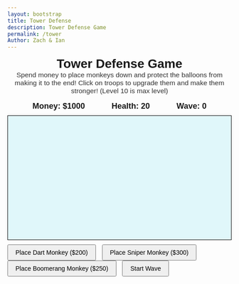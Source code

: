 ```yaml
---
layout: bootstrap
title: Tower Defense
description: Tower Defense Game
permalink: /tower
Author: Zach & Ian
---
```



<meta charset="UTF-8" />
<title>BTD6-Inspired Tower Defense</title>
<style>
    body {
    font-family: Arial, sans-serif;
    user-select: none;
    margin: 10px;
    }
    #gameContainer {
    position: relative;
    }
    #gameCanvas {
    border: 1px solid black;
    background: #e0f7fa;
    display: block;
    }
    #controls {
    margin-top: 10px;
    }
    button {
    margin-right: 10px;
    padding: 8px 16px;
    font-size: 14px;
    cursor: pointer;
    }
    #upgradePanel {
    position: absolute;
    background: #fff;
    border: 1px solid #333;
    padding: 10px;
    display: none;
    z-index: 10;
    box-shadow: 2px 2px 5px rgba(0,0,0,0.3);
    }
    #statusBar {
    display: flex;
    justify-content: center;
    align-items: center;
    gap: 40px;
    font-weight: bold;
    font-size: 18px;
    margin-bottom: 10px;
    }
    #moneyDisplay, #healthDisplay, #waveDisplay {
    margin: 0 10px;
    }
    #towerTitle {
    text-align: center;
    font-size: 2em;
    font-weight: bold;
    margin-bottom: 0px;
    }
    #towerDesc {
    text-align: center;
    font-size: 1.1em;
    margin-bottom: 15px;
    color: #333;
    }
</style>

<div id="towerTitle">Tower Defense Game</div>
<div id="towerDesc">Spend money to place monkeys down and protect the balloons from making it to the end! Click on troops to upgrade them and make them stronger! (Level 10 is max level)</div>
<div id="statusBar">
  <span id="moneyDisplay">Money: $1000</span>
  <span id="healthDisplay">Health: 20</span>
  <span id="waveDisplay">Wave: 0</span>
</div>

<div id="gameContainer">
  <canvas id="gameCanvas" width="900" height="500"></canvas>

  <div id="upgradePanel">
    <div><button id="upgradeRange">Upgrade Range (-$100)</button></div>
    <div><button id="upgradeDamage">Upgrade Damage (-$100)</button></div>
    <div><button id="upgradeFireRate">Upgrade Fire Rate (-$100)</button></div>
    <div><button id="sellMonkey">Sell Monkey</button></div>
  </div>
</div>

<div id="controls">
  <button id="placeDart">Place Dart Monkey ($200)</button>
  <button id="placeSniper">Place Sniper Monkey ($300)</button>
  <button id="placeBoomerang">Place Boomerang Monkey ($250)</button>
  <button id="startWaveBtn">Start Wave</button>
</div>

<script>
(() => {
  const canvas = document.getElementById("gameCanvas");
  const ctx = canvas.getContext("2d");
  const moneyDisplay = document.getElementById("moneyDisplay");
  const healthDisplay = document.getElementById("healthDisplay");
  const waveDisplay = document.getElementById("waveDisplay");
  const upgradePanel = document.getElementById("upgradePanel");
  const upgradeRangeBtn = document.getElementById("upgradeRange");
  const upgradeDamageBtn = document.getElementById("upgradeDamage");
  const upgradeFireRateBtn = document.getElementById("upgradeFireRate");
  const sellMonkeyBtn = document.getElementById("sellMonkey");
  const startWaveBtn = document.getElementById("startWaveBtn");

  let money = 1000;
  let health = 20;
  let currentWave = 0;
  let waveInProgress = false;
  let balloonsToSpawn = 0;
  let balloonSpawnInterval = null;
  let gameOver = false;

  let placingType = null; // "dart", "sniper", "boomerang"
  let selectedMonkey = null;

  // Path points (longer and more detailed)
  const path = [
    {x: 0, y: 240},
    {x: 120, y: 240},
    {x: 120, y: 100},
    {x: 250, y: 100},
    {x: 250, y: 380},
    {x: 400, y: 380},
    {x: 400, y: 180},
    {x: 550, y: 180},
    {x: 550, y: 420},
    {x: 700, y: 420},
    {x: 700, y: 120},
    {x: 850, y: 120},
    {x: 900, y: 120}
  ];

  // Utility distance function
  function dist(x1, y1, x2, y2) {
    return Math.sqrt((x1 - x2)**2 + (y1 - y2)**2);
  }

  // Monkey Base Class
  class Monkey {
    constructor(x, y, price) {
      this.x = x;
      this.y = y;
      this.range = 100;
      this.damage = 1;
      this.fireRate = 60; // frames between shots
      this.fireCooldown = 0;
      this.price = price;
      this.selected = false;
      this.type = "base";
      this.levels = { range: 0, damage: 0, fireRate: 0 }; // Levels for upgrades
    }
    draw() {
      ctx.save();
      ctx.translate(this.x, this.y);
      ctx.fillStyle = this.selected ? "yellow" : "orange";
      ctx.beginPath();
      ctx.arc(0, 0, 15, 0, Math.PI * 2);
      ctx.fill();
      ctx.fillStyle = "black";
      ctx.font = "12px Arial";
      ctx.textAlign = "center";
      ctx.fillText(this.type.charAt(0).toUpperCase(), 0, 5);
      ctx.restore();

      // Draw range circle if selected
      if (this.selected) {
        ctx.beginPath();
        ctx.strokeStyle = "rgba(255, 255, 0, 0.5)";
        ctx.arc(this.x, this.y, this.range, 0, Math.PI * 2);
        ctx.stroke();
      }
    }
    update() {
      if (this.fireCooldown > 0) this.fireCooldown--;
      if (this.fireCooldown === 0) {
        const target = balloons.find(b => dist(this.x, this.y, b.x, b.y) <= this.range);
        if (target) {
          shootProjectile(this, target);
          this.fireCooldown = this.fireRate;
        }
      }
    }
  }

  class DartMonkey extends Monkey {
    constructor(x, y) {
      super(x, y, 200);
      this.type = "dart";
      this.damage = 1;
      this.range = 90;
      this.fireRate = 25; // fast fire
    }
  }

  class SniperMonkey extends Monkey {
    constructor(x, y) {
      super(x, y, 300);
      this.type = "sniper";
      this.damage = 6;
      this.range = 250;
      this.fireRate = 80; // slow fire
    }
    draw() {
      ctx.save();
      ctx.translate(this.x, this.y);
      ctx.fillStyle = this.selected ? "yellow" : "blue";
      ctx.beginPath();
      ctx.rect(-10, -15, 20, 30);
      ctx.fill();
      ctx.fillStyle = "white";
      ctx.font = "14px Arial";
      ctx.textAlign = "center";
      ctx.fillText("S", 0, 6);
      ctx.restore();

      // Draw range circle if selected
      if (this.selected) {
        ctx.beginPath();
        ctx.strokeStyle = "rgba(0, 0, 255, 0.4)";
        ctx.arc(this.x, this.y, this.range, 0, Math.PI * 2);
        ctx.stroke();
      }
    }
  }

  class BoomerangMonkey extends Monkey {
    constructor(x, y) {
      super(x, y, 250);
      this.type = "boomerang";
      this.damage = 2;
      this.range = 140;
      this.fireRate = 45; // medium fire
    }
    draw() {
      ctx.save();
      ctx.translate(this.x, this.y);
      ctx.fillStyle = this.selected ? "yellow" : "green";
      ctx.beginPath();
      ctx.moveTo(-10, 0);
      ctx.lineTo(0, -15);
      ctx.lineTo(10, 0);
      ctx.lineTo(0, 15);
      ctx.closePath();
      ctx.fill();
      ctx.fillStyle = "white";
      ctx.font = "14px Arial";
      ctx.textAlign = "center";
      ctx.fillText("B", 0, 6);
      ctx.restore();

      // Draw range circle if selected
      if (this.selected) {
        ctx.beginPath();
        ctx.strokeStyle = "rgba(0, 255, 0, 0.4)";
        ctx.arc(this.x, this.y, this.range, 0, Math.PI * 2);
        ctx.stroke();
      }
    }
    shoot(target) {
      // Hit up to 3 balloons in a row within range
      const pierce = 3;
      const inRange = balloons.filter(b => dist(this.x, this.y, b.x, b.y) <= this.range && !b.isPopped);
      if (inRange.length > 0) {
        for (let i = 0; i < Math.min(pierce, inRange.length); i++) {
          shootProjectile(this, inRange[i]);
        }
      }
    }
  }

  // Store base HP for each balloon type
  const BASE_BALLOON_HP = {
    red: 3,
    blue: 6,
    green: 10,
    gray: 5
  };

  // Balloon class with different types and HP
  class Balloon {
    constructor(type) {
      this.type = type;
      this.x = path[0].x;
      this.y = path[0].y;
      this.pathIndex = 0;

      // Double HP every wave (wave 1 = x2, wave 2 = x4, etc.)
      const hpMultiplier = Math.pow(2, Math.max(0, currentWave - 1));
      if (type === "red") {
        this.hp = BASE_BALLOON_HP.red * hpMultiplier;
        this.maxHp = this.hp;
        this.color = "red";
        this.reward = 100;
        this.speed = (1 + currentWave * 0.1) * 3;
      } else if (type === "blue") {
        this.hp = BASE_BALLOON_HP.blue * hpMultiplier;
        this.maxHp = this.hp;
        this.color = "blue";
        this.reward = 150;
        this.speed = (1 + currentWave * 0.1) * 2;
      } else if (type === "green") {
        this.hp = BASE_BALLOON_HP.green * hpMultiplier;
        this.maxHp = this.hp;
        this.color = "green";
        this.reward = 200;
        this.speed = 1 + currentWave * 0.1;
      } else {
        this.hp = BASE_BALLOON_HP.gray * hpMultiplier;
        this.maxHp = this.hp;
        this.color = "gray";
        this.reward = 100;
        this.speed = 1 + currentWave * 0.1;
      }
      this.radius = 12;
      this.isPopped = false;
    }
    update() {
      if (this.pathIndex >= path.length - 1) return false; // reached end

      // Move toward next path point
      const target = path[this.pathIndex + 1];
      const dx = target.x - this.x;
      const dy = target.y - this.y;
      const distToTarget = Math.sqrt(dx*dx + dy*dy);
      if (distToTarget < this.speed) {
        this.x = target.x;
        this.y = target.y;
        this.pathIndex++;
      } else {
        this.x += (dx / distToTarget) * this.speed;
        this.y += (dy / distToTarget) * this.speed;
      }
      return true;
    }
    draw() {
      ctx.beginPath();
      ctx.fillStyle = this.color;
      ctx.strokeStyle = "black";
      ctx.lineWidth = 2;
      ctx.arc(this.x, this.y, this.radius, 0, Math.PI * 2);
      ctx.fill();
      ctx.stroke();

      // Draw HP bar above balloon
      ctx.fillStyle = "black";
      ctx.fillRect(this.x - this.radius, this.y - this.radius - 10, this.radius * 2, 5);
      ctx.fillStyle = "lime";
      ctx.fillRect(
        this.x - this.radius,
        this.y - this.radius - 10,
        this.radius * 2 * (this.hp / this.maxHp),
        5
      );
    }
  }

  // Projectile class
  class Projectile {
    constructor(monkey, target) {
      this.x = monkey.x;
      this.y = monkey.y;
      this.target = target;
      this.speed = 8;
      this.damage = monkey.damage;
      this.radius = 4;
      this.type = monkey.type;
      this.isExpired = false;
    }
    update() {
      if (this.target.isPopped) {
        this.isExpired = true;
        return;
      }
      const dx = this.target.x - this.x;
      const dy = this.target.y - this.y;
      const distToTarget = Math.sqrt(dx*dx + dy*dy);
      if (distToTarget < this.speed) {
        this.x = this.target.x;
        this.y = this.target.y;
        this.hitTarget();
        this.isExpired = true;
      } else {
        this.x += (dx / distToTarget) * this.speed;
        this.y += (dy / distToTarget) * this.speed;
      }
    }
    hitTarget() {
      this.target.hp -= this.damage;
      if (this.target.hp <= 0) {
        this.target.isPopped = true;
        money += this.target.reward;
        updateMoneyDisplay();
      }
    }
    draw() {
      ctx.beginPath();
      ctx.fillStyle = this.type === "sniper" ? "purple" : "black";
      ctx.arc(this.x, this.y, this.radius, 0, Math.PI * 2);
      ctx.fill();
    }
  }

  let monkeys = [];
  let balloons = [];
  let projectiles = [];

  // Place monkey on valid location
  function placeMonkey(type, x, y) {
    if (money < (type === "dart" ? 200 : type === "sniper" ? 300 : 250)) return false;

    // Check spacing: must be >= 50 pixels away from all other monkeys
    for (const m of monkeys) {
      if (dist(x, y, m.x, m.y) < 50) {
        alert("Too close to another monkey!");
        return false;
      }
    }
    // Check not on path (within 30 pixels of path line points)
    for (let i = 0; i < path.length -1; i++) {
      const a = path[i];
      const b = path[i+1];
      // Calculate distance from point to segment
      if (pointLineDist({x,y}, a, b) < 30) {
        alert("Cannot place on the path!");
        return false;
      }
    }

    let newMonkey;
    if (type === "dart") newMonkey = new DartMonkey(x, y);
    else if (type === "sniper") newMonkey = new SniperMonkey(x, y);
    else if (type === "boomerang") newMonkey = new BoomerangMonkey(x, y);
    else return false;

    monkeys.push(newMonkey);
    money -= newMonkey.price;
    updateMoneyDisplay();
    return true;
  }

  // Distance from point p to line segment ab
  function pointLineDist(p, a, b) {
    const A = p.x - a.x;
    const B = p.y - a.y;
    const C = b.x - a.x;
    const D = b.y - a.y;

    const dot = A * C + B * D;
    const len_sq = C * C + D * D;
    let param = -1;
    if (len_sq !== 0) param = dot / len_sq;

    let xx, yy;

    if (param < 0) {
      xx = a.x;
      yy = a.y;
    } else if (param > 1) {
      xx = b.x;
      yy = b.y;
    } else {
      xx = a.x + param * C;
      yy = a.y + param * D;
    }

    const dx = p.x - xx;
    const dy = p.y - yy;
    return Math.sqrt(dx * dx + dy * dy);
  }

  // Shoot projectile from monkey to target balloon
  function shootProjectile(monkey, balloon) {
    projectiles.push(new Projectile(monkey, balloon));
  }

  // Update money display text
  function updateMoneyDisplay() {
    moneyDisplay.textContent = `Money: $${money}`;
  }
  // Update health display text
  function updateHealthDisplay() {
    healthDisplay.textContent = `Health: ${health}`;
  }
  // Update wave display text
  function updateWaveDisplay() {
    waveDisplay.textContent = `Wave: ${currentWave}`;
  }

  // Start wave spawning balloons
  function startWave() {
    if (waveInProgress || gameOver) return;
    waveInProgress = true;
    startWaveBtn.disabled = true;

    currentWave++;
    updateWaveDisplay();
    // Increase difficulty: 10 + (currentWave-1)*10
    balloonsToSpawn = 10 + (currentWave - 1) * 10;

    balloonSpawnInterval = setInterval(() => {
      if (balloonsToSpawn <= 0) {
        clearInterval(balloonSpawnInterval);
        balloonSpawnInterval = null;
        waveInProgress = false;
        startWaveBtn.disabled = false;
        return;
      }
      balloonsToSpawn--;
      spawnBalloon();
    }, 700);
  }

  // Spawn balloon by wave difficulty (random types)
  function spawnBalloon() {
    let typeChance = Math.random();
    let type;
    if (typeChance < 0.6) type = "red";
    else if (typeChance < 0.85) type = "blue";
    else type = "green";
    balloons.push(new Balloon(type));
  }

  // Update the upgrade panel to show sell price and levels
  function showUpgradePanel(monkey) {
    selectedMonkey = monkey;
    const sellPrice = Math.floor(monkey.price / 2);
    sellMonkeyBtn.textContent = `Sell Monkey (+$${sellPrice})`;

    // Update levels next to each upgrade button
    upgradeRangeBtn.innerHTML = `Upgrade Range (-$100) <span style="${monkey.levels.range === 10 ? 'font-weight:bold;' : ''}">[Lvl ${monkey.levels.range}]</span>`;
    upgradeDamageBtn.innerHTML = `Upgrade Damage (-$100) <span style="${monkey.levels.damage === 10 ? 'font-weight:bold;' : ''}">[Lvl ${monkey.levels.damage}]</span>`;
    upgradeFireRateBtn.innerHTML = `Upgrade Fire Rate (-$100) <span style="${monkey.levels.fireRate === 10 ? 'font-weight:bold;' : ''}">[Lvl ${monkey.levels.fireRate}]</span>`;

    // Position upgrade panel near monkey
    const rect = canvas.getBoundingClientRect();
    const containerRect = document.getElementById("gameContainer").getBoundingClientRect();
    upgradePanel.style.left = (monkey.x + rect.left - containerRect.left + 20) + "px";
    upgradePanel.style.top = (monkey.y + rect.top - containerRect.top - 40) + "px";
    upgradePanel.style.display = "block";
  }

  // Upgrade selected monkey's range, damage, or fire rate
  function upgradeSelectedMonkey(type) {
    if (!selectedMonkey) return;

    if (type === "range" && selectedMonkey.levels.range < 10 && money >= 100) {
      selectedMonkey.range *= 1.10; // Increase range by 10%
      selectedMonkey.levels.range++;
      money -= 100;
    } else if (type === "damage" && selectedMonkey.levels.damage < 10 && money >= 100) {
      selectedMonkey.damage *= 1.10; // Increase damage by 10%
      selectedMonkey.levels.damage++;
      money -= 100;
    } else if (type === "fireRate" && selectedMonkey.levels.fireRate < 10 && money >= 100) {
      selectedMonkey.fireRate = Math.floor(selectedMonkey.fireRate * 0.9); // Increase fire rate by 10%
      selectedMonkey.levels.fireRate++;
      money -= 100;
    }

    // Update levels in the upgrade panel
    showUpgradePanel(selectedMonkey);
    updateMoneyDisplay();
  }

  // Sell selected monkey
  function sellSelectedMonkey() {
    if (!selectedMonkey) return;
    const sellPrice = Math.floor(selectedMonkey.price / 2);
    money += sellPrice;
    monkeys = monkeys.filter(m => m !== selectedMonkey);
    selectedMonkey = null;
    hideUpgradePanel();
    updateMoneyDisplay();
  }

  function hideUpgradePanel() {
    upgradePanel.style.display = "none";
    selectedMonkey = null;
  }

  // Button handlers for upgrades
  upgradeRangeBtn.onclick = () => {
    upgradeSelectedMonkey("range");
  };
  upgradeDamageBtn.onclick = () => {
    upgradeSelectedMonkey("damage");
  };
  upgradeFireRateBtn.onclick = () => {
    upgradeSelectedMonkey("fireRate");
  };
  sellMonkeyBtn.onclick = () => {
    sellSelectedMonkey();
  };

  // Main update function
  function update() {
    if (gameOver) return;
    // Update monkeys
    monkeys.forEach(m => m.update());

    // Update balloons
    balloons = balloons.filter(b => !b.isPopped);
    balloons = balloons.filter(b => {
      const alive = b.update();
      if (!alive) {
        // Balloon reached end - lose 1 health
        health -= 1;
        updateHealthDisplay();
        if (health <= 0 && !gameOver) {
          health = 0;
          updateHealthDisplay();
          gameOver = true;
          setTimeout(() => {
            alert("Game Over! You lost all your health.");
          }, 100);
        }
      }
      return alive;
    });

    // Update projectiles
    projectiles = projectiles.filter(p => !p.isExpired);
    projectiles.forEach(p => p.update());
  }

  // Main draw function
  function draw() {
    ctx.clearRect(0, 0, canvas.width, canvas.height);

    // Draw path as thick gray line
    ctx.beginPath();
    ctx.lineWidth = 20;
    ctx.strokeStyle = "#bbb";
    ctx.lineJoin = "round";
    ctx.moveTo(path[0].x, path[0].y);
    for (let i = 1; i < path.length; i++) {
      ctx.lineTo(path[i].x, path[i].y);
    }
    ctx.stroke();

    // Draw monkeys
    monkeys.forEach(m => m.draw());

    // Draw balloons
    balloons.forEach(b => b.draw());

    // Draw projectiles
    projectiles.forEach(p => p.draw());
  }

  // Game loop
  function gameLoop() {
    update();
    draw();
    requestAnimationFrame(gameLoop);
  }

  // Button handlers
  document.getElementById("placeDart").onclick = () => {
    if (gameOver) return;
    placingType = "dart";
    hideUpgradePanel();
  };
  document.getElementById("placeSniper").onclick = () => {
    if (gameOver) return;
    placingType = "sniper";
    hideUpgradePanel();
  };
  document.getElementById("placeBoomerang").onclick = () => {
    if (gameOver) return;
    placingType = "boomerang";
    hideUpgradePanel();
  };
  startWaveBtn.onclick = () => {
    if (gameOver) return;
    startWave();
    hideUpgradePanel();
  };

  // Canvas click handler for placing or selecting monkeys
  canvas.addEventListener("click", (e) => {
    if (gameOver) return;
    const rect = canvas.getBoundingClientRect();
    const clickX = e.clientX - rect.left;
    const clickY = e.clientY - rect.top;

    if (placingType) {
      const placed = placeMonkey(placingType, clickX, clickY);
      if (placed) {
        placingType = null; // reset placing mode after placement
      }
      return;
    }

    // Check if click on monkey for selection
    let clickedOnMonkey = false;
    for (const m of monkeys) {
      if (dist(clickX, clickY, m.x, m.y) <= 20) {
        // Select this monkey
        monkeys.forEach(monkey => monkey.selected = false);
        m.selected = true;
        showUpgradePanel(m);
        clickedOnMonkey = true;
        break;
      }
    }

    if (!clickedOnMonkey) {
      // Clicked outside monkeys => deselect all
      monkeys.forEach(monkey => monkey.selected = false);
      hideUpgradePanel();
    }
  });

  // Initial draw and start game loop
  updateMoneyDisplay();
  updateHealthDisplay();
  updateWaveDisplay();
  requestAnimationFrame(gameLoop);

})();
</script>


<script>
// filepath: /home/kasm-user/nighthawk/GameHubs/navigation/Worlds/world0.md
// ...existing code...

// --- Background Music ---
const music = new Audio('{{site.baseurl}}/assets/audio/17gcnpeachbeach.mp3'); // Change path as needed
music.loop = true;
music.volume = 0.5;

// Play music after first user interaction (required by browsers)
function startMusicOnce() {
  music.play().catch(() => {});
  window.removeEventListener('click', startMusicOnce);
  window.removeEventListener('keydown', startMusicOnce);
}
window.addEventListener('click', startMusicOnce);
window.addEventListener('keydown', startMusicOnce);
</script>